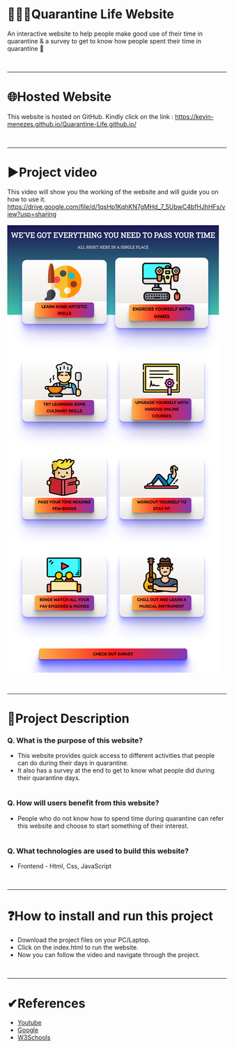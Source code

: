 # 👨‍👩‍👦Quarantine Life Website
An interactive website to help people make good use of their time in quarantine & a survey to get to know how people spent their time in quarantine 🤔

<br/>
<hr>

# 🌐Hosted Website
This website is hosted on GitHub. Kindly click on the link : https://kevin-menezes.github.io/Quarantine-Life.github.io/

<br/>
<hr>

# ▶Project video
This video will show you the working of the website and will guide you on how to use it.
https://drive.google.com/file/d/1qsHp1KqhKN7gMHd_7_5UbwC4bfHJhHFs/view?usp=sharing
<br/>
<br/>
<img alt="Cool Stuffs" src="https://github.com/Kevin-Menezes/Quarantine-Life.github.io/blob/main/Stuff.png">


<br/>
<hr>

# 📄Project Description
### Q. What is the purpose of this website?
- This website provides quick access to different activities that people can do during their days in quarantine.
- It also has a survey at the end to get to know what people did during their quarantine days.
#

### Q. How will users benefit from this website?
- People who do not know how to spend time during quarantine can refer this website and choose to start something of their interest.
#

### Q. What technologies are used to build this website?
- Frontend - Html, Css, JavaScript

<br/>
<hr>

# ❓How to install and run this project
- Download the project files on your PC/Laptop.
- Click on the index.html to run the website.
- Now you can follow the video and navigate through the project.

<br/>
<hr>

# ✔References
* [Youtube](https://www.youtube.com/)
* [Google](https://www.google.com/)
* [W3Schools](https://www.w3schools.com/)
